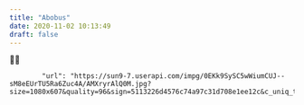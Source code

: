 ```yaml
---
title: "Abobus"
date: 2020-11-02 10:13:49
draft: false
---
```


👌🏻

            "url": "https://sun9-7.userapi.com/impg/0EKk9SySC5wWiumCUJ--sM8eEUrTU5Ra6Zuc4A/AMXryrAlQ0M.jpg?size=1080x607&quality=96&sign=5113226d4576c74a97c31d708e1ee12c&c_uniq_tag=nyaT9ncuNv2Es6iXb1t54KrZb1RDQPxFEUcQCuIlnAQ&type=album",
